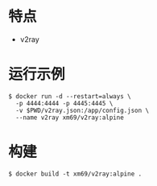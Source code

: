 # 特点

* v2ray

# 运行示例

```
$ docker run -d --restart=always \
  -p 4444:4444 -p 4445:4445 \
  -v $PWD/v2ray.json:/app/config.json \
  --name v2ray xm69/v2ray:alpine
```

# 构建

```
$ docker build -t xm69/v2ray:alpine .
```
